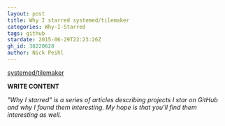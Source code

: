 ```yaml
---
layout: post
title: Why I starred systemed/tilemaker
categories: Why-I-Starred
tags: github
stardate: 2015-06-29T22:23:26Z
gh_id: 38220628
author: Nick Peihl
---
```


[systemed/tilemaker](star.repo.html_url)

**WRITE CONTENT**

*"Why I starred" is a series of articles describing projects I star on GitHub and why I found them interesting. My hope is that you'll find them interesting as well.*

